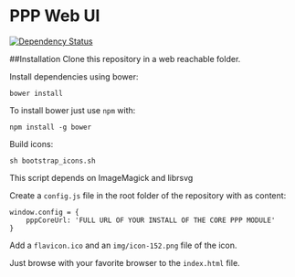 PPP Web UI
==========

[![Dependency Status](https://www.versioneye.com/user/projects/5482b6273f594ec26d000006/badge.svg?style=flat)](https://www.versioneye.com/user/projects/5482b6273f594ec26d000006)

##Installation
Clone this repository in a web reachable folder.

Install dependencies using bower:
```
bower install
```
To install bower just use `npm` with:
```
npm install -g bower
```

Build icons:
```
sh bootstrap_icons.sh
```
This script depends on ImageMagick and librsvg

Create a `config.js` file in the root folder of the repository with as content:
```
window.config = {
	pppCoreUrl: 'FULL URL OF YOUR INSTALL OF THE CORE PPP MODULE'
}
```

Add a `flavicon.ico` and an `img/icon-152.png` file of the icon.

Just browse with your favorite browser to the `index.html` file.

